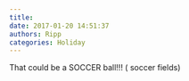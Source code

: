 ```yaml
---
title: 
date: 2017-01-20 14:51:37
authors: Ripp
categories: Holiday
---
```


 That could be a SOCCER ball!!! ( soccer fields)
